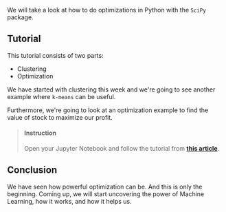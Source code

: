 


We will take a look at how to do optimizations in Python with the `SciPy` package.


## Tutorial

This tutorial consists of two parts:

- Clustering
- Optimization

We have started with clustering this week and we're going to see another example where `k-means` can be useful. 

Furthermore, we're going to look at an optimization example to find the value of stock to maximize our profit.


> #### Instruction
> Open your Jupyter Notebook and follow the tutorial from [**this article**](https://realpython.com/python-scipy-cluster-optimize/).


## Conclusion

We have seen how powerful optimization can be. And this is only the beginning. Coming up, we will start uncovering the power of Machine Learning, how it works, and how it helps us. 

